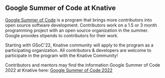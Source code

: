 ## Google Summer of Code at Knative

[Google Summer of Code](https://summerofcode.withgoogle.com/) is a program that brings more contributors into open
source software development. Contributors  work on a 1.5 or 3 month programming project with an open source
organization in the summer. Google provides stipends to contributors for their work.

Starting with GSoC'22, Knative community will apply to the program as a participating organization.
All contributors & developers are welcome to participate in the program with the Knative Community!

Contributors and mentors may find the information Google Summer of Code 2022 at Knative here: [Google Summer of Code 2022](./gsoc-2022.md)
